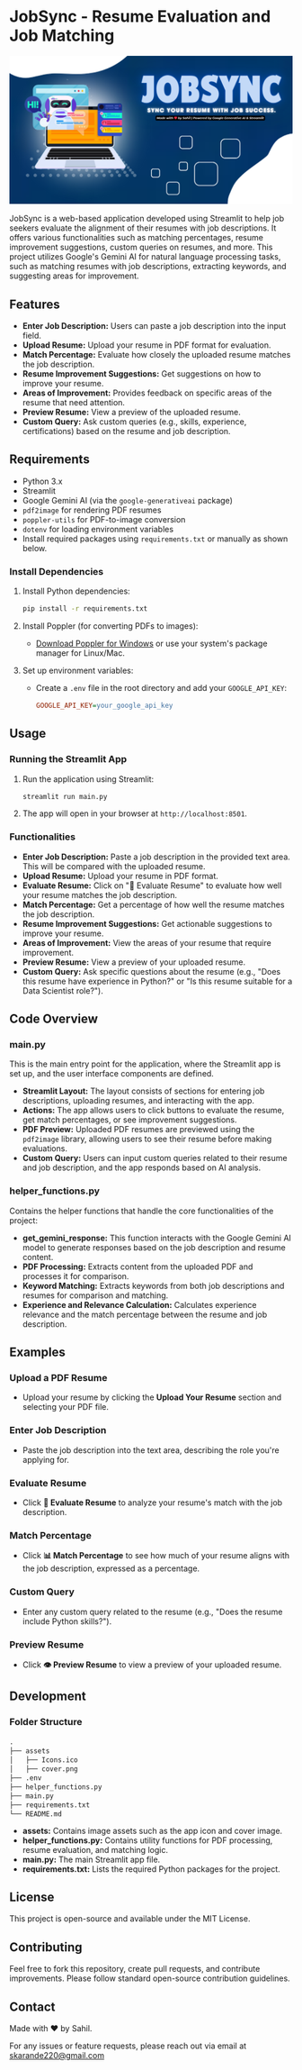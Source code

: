 # JobSync - Resume Evaluation and Job Matching


![JobSync Thumbnail](assets/JobSync_header_image.png)


JobSync is a web-based application developed using Streamlit to help job seekers evaluate the alignment of their resumes with job descriptions. It offers various functionalities such as matching percentages, resume improvement suggestions, custom queries on resumes, and more. This project utilizes Google's Gemini AI for natural language processing tasks, such as matching resumes with job descriptions, extracting keywords, and suggesting areas for improvement.

## Features

- **Enter Job Description:** Users can paste a job description into the input field.
- **Upload Resume:** Upload your resume in PDF format for evaluation.
- **Match Percentage:** Evaluate how closely the uploaded resume matches the job description.
- **Resume Improvement Suggestions:** Get suggestions on how to improve your resume.
- **Areas of Improvement:** Provides feedback on specific areas of the resume that need attention.
- **Preview Resume:** View a preview of the uploaded resume.
- **Custom Query:** Ask custom queries (e.g., skills, experience, certifications) based on the resume and job description.

## Requirements

- Python 3.x
- Streamlit
- Google Gemini AI (via the `google-generativeai` package)
- `pdf2image` for rendering PDF resumes
- `poppler-utils` for PDF-to-image conversion
- `dotenv` for loading environment variables
- Install required packages using `requirements.txt` or manually as shown below.

### Install Dependencies

1. Install Python dependencies:
    ```bash
    pip install -r requirements.txt
    ```

2. Install Poppler (for converting PDFs to images):
    - [Download Poppler for Windows](http://blog.alivate.com.au/poppler-windows/) or use your system's package manager for Linux/Mac.
  
3. Set up environment variables:
    - Create a `.env` file in the root directory and add your `GOOGLE_API_KEY`:
        ```ini
        GOOGLE_API_KEY=your_google_api_key
        ```

## Usage

### Running the Streamlit App

1. Run the application using Streamlit:
    ```bash
    streamlit run main.py
    ```

2. The app will open in your browser at `http://localhost:8501`.

### Functionalities

- **Enter Job Description:** Paste a job description in the provided text area. This will be compared with the uploaded resume.
- **Upload Resume:** Upload your resume in PDF format.
- **Evaluate Resume:** Click on "📄 Evaluate Resume" to evaluate how well your resume matches the job description.
- **Match Percentage:** Get a percentage of how well the resume matches the job description.
- **Resume Improvement Suggestions:** Get actionable suggestions to improve your resume.
- **Areas of Improvement:** View the areas of your resume that require improvement.
- **Preview Resume:** View a preview of your uploaded resume.
- **Custom Query:** Ask specific questions about the resume (e.g., "Does this resume have experience in Python?" or "Is this resume suitable for a Data Scientist role?").

## Code Overview

### main.py

This is the main entry point for the application, where the Streamlit app is set up, and the user interface components are defined.

- **Streamlit Layout:** The layout consists of sections for entering job descriptions, uploading resumes, and interacting with the app.
- **Actions:** The app allows users to click buttons to evaluate the resume, get match percentages, or see improvement suggestions.
- **PDF Preview:** Uploaded PDF resumes are previewed using the `pdf2image` library, allowing users to see their resume before making evaluations.
- **Custom Query:** Users can input custom queries related to their resume and job description, and the app responds based on AI analysis.

### helper_functions.py

Contains the helper functions that handle the core functionalities of the project:

- **get_gemini_response:** This function interacts with the Google Gemini AI model to generate responses based on the job description and resume content.
- **PDF Processing:** Extracts content from the uploaded PDF and processes it for comparison.
- **Keyword Matching:** Extracts keywords from both job descriptions and resumes for comparison and matching.
- **Experience and Relevance Calculation:** Calculates experience relevance and the match percentage between the resume and job description.

## Examples

### Upload a PDF Resume
- Upload your resume by clicking the **Upload Your Resume** section and selecting your PDF file.
  
### Enter Job Description
- Paste the job description into the text area, describing the role you're applying for.

### Evaluate Resume
- Click **📄 Evaluate Resume** to analyze your resume's match with the job description.

### Match Percentage
- Click **📊 Match Percentage** to see how much of your resume aligns with the job description, expressed as a percentage.

### Custom Query
- Enter any custom query related to the resume (e.g., "Does the resume include Python skills?").

### Preview Resume
- Click **👁️ Preview Resume** to view a preview of your uploaded resume.

## Development

### Folder Structure

```plaintext
.
├── assets
│   ├── Icons.ico
│   ├── cover.png
├── .env
├── helper_functions.py
├── main.py
├── requirements.txt
└── README.md
```

- **assets:** Contains image assets such as the app icon and cover image.
- **helper_functions.py:** Contains utility functions for PDF processing, resume evaluation, and matching logic.
- **main.py:** The main Streamlit app file.
- **requirements.txt:** Lists the required Python packages for the project.

## License

This project is open-source and available under the MIT License.

## Contributing

Feel free to fork this repository, create pull requests, and contribute improvements. Please follow standard open-source contribution guidelines.

## Contact

Made with ❤️ by Sahil.

For any issues or feature requests, please reach out via email at [skarande220@gmail.com](mailto:skarande220@gmail.com)